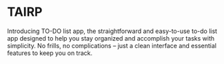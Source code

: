 # TAIRP
Introducing TO-DO list app, the straightforward and easy-to-use to-do list app designed to help you stay organized and accomplish your tasks with simplicity. No frills, no complications – just a clean interface and essential features to keep you on track.
